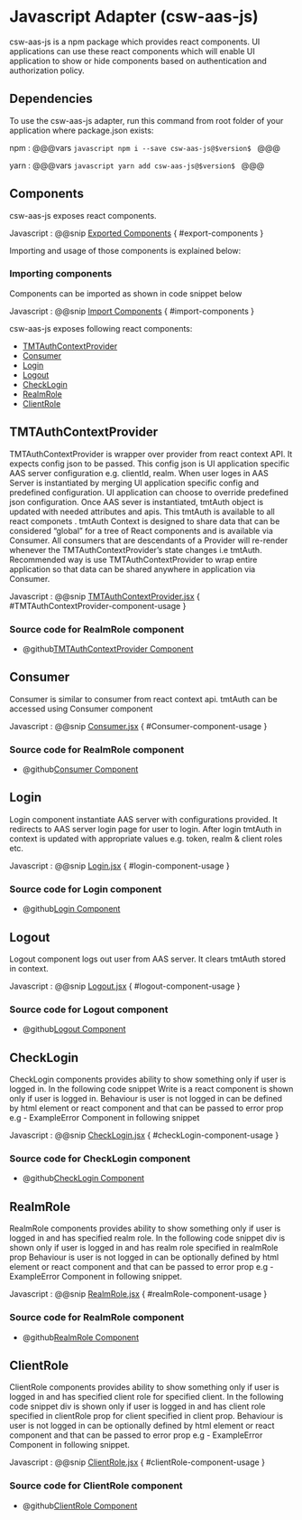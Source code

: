 # Javascript Adapter (csw-aas-js)

csw-aas-js is a npm package which provides react components. UI applications can use these react components which will 
enable UI application to show or hide components based on authentication and authorization policy.  

<!-- introduction to the javascript adapter -->

## Dependencies

To use the csw-aas-js adapter, run this command from root folder of your application where package.json exists:

npm
:   @@@vars
    ```javascript
        npm i --save csw-aas-js@$version$
    ```
    @@@
    
yarn
:   @@@vars
    ```javascript
        yarn add csw-aas-js@$version$
    ```
    @@@
    
## Components

csw-aas-js exposes react components. 

Javascript
:   @@snip [Exported Components](../../../../../csw-aas/csw-aas-js/src/aas.js) { #export-components }


Importing and usage of those components is explained below:
### Importing components

Components can be imported as shown in code snippet below

Javascript
:   @@snip [Import Components](../../../../../csw-aas/csw-aas-js/example/src/components/NavComponent.jsx) { #import-components }

csw-aas-js exposes following react components: 

 - [TMTAuthContextProvider](#TMTAuthContextProvider)
 - [Consumer](#consumer)
 - [Login](#login)
 - [Logout](#logout)
 - [CheckLogin](#checklogin)
 - [RealmRole](#realmrole)
 - [ClientRole](#clientrole)

## TMTAuthContextProvider

TMTAuthContextProvider is wrapper over provider from react context API. It expects config json to be passed. This config 
json is UI application specific AAS server configuration e.g. clientId, realm. When user loges in AAS Server is instantiated 
by merging UI application specific config and predefined configuration. UI application can choose to override predefined 
json configuration. Once AAS sever is instantiated, tmtAuth object is updated with needed attributes and apis. This tmtAuth
is available to all react componets . tmtAuth Context is designed to share data that can be considered “global” for a 
tree of React components and is available via Consumer. All consumers that are descendants of a Provider will re-render 
whenever the TMTAuthContextProvider’s state changes i.e tmtAuth. Recommended way is use TMTAuthContextProvider to wrap entire 
application so that data can be shared anywhere in application via Consumer. 

Javascript
:   @@snip [TMTAuthContextProvider.jsx](../../../../../csw-aas/csw-aas-js/example/src/components/ExampleApp.jsx) { #TMTAuthContextProvider-component-usage }

### Source code for RealmRole component

* @github[TMTAuthContextProvider Component](/csw-aas/csw-aas-js/src/components/context/TMTAuthContextProvider.jsx)

## Consumer

Consumer is similar to consumer from react context api. tmtAuth can be accessed using Consumer component 

Javascript
:   @@snip [Consumer.jsx](../../../../../csw-aas/csw-aas-js/example/src/components/Read.jsx) { #Consumer-component-usage }

### Source code for RealmRole component

* @github[Consumer Component](/csw-aas/csw-aas-js/src/components/context/TMTAuthContext.jsx)

## Login

Login component instantiate AAS server with configurations provided. It redirects to AAS server login page for user to login.
After login tmtAuth in context is updated with appropriate values e.g. token, realm & client roles etc.

Javascript
:   @@snip [Login.jsx](../../../../../csw-aas/csw-aas-js/example/src/components/NavComponent.jsx) { #login-component-usage }

### Source code for Login component

* @github[Login Component](/csw-aas/csw-aas-js/src/components/Login.jsx)

## Logout

Logout component logs out user from AAS server. It clears tmtAuth stored in context.

Javascript
:   @@snip [Logout.jsx](../../../../../csw-aas/csw-aas-js/example/src/components/NavComponent.jsx) { #logout-component-usage }

### Source code for Logout component

* @github[Logout Component](/csw-aas/csw-aas-js/src/components/Logout.jsx)

## CheckLogin

CheckLogin components provides ability to show something only if user is logged in. 
In the following code snippet Write is a react component is shown only if user is logged in.
Behaviour is user is not logged in can be defined by html element or react component and that can be passed to error prop
e.g - ExampleError Component in following snippet

Javascript
:   @@snip [CheckLogin.jsx](../../../../../csw-aas/csw-aas-js/example/src/components/ExampleApp.jsx) { #checkLogin-component-usage }

### Source code for CheckLogin component

* @github[CheckLogin Component](/csw-aas/csw-aas-js/src/components/authentication/CheckLogin.jsx)

## RealmRole

RealmRole components provides ability to show something only if user is logged in and has specified realm role. 
In the following code snippet div is shown only if user is logged in and has realm role specified in realmRole prop
Behaviour is user is not logged in can be optionally defined by html element or react component and that can be passed to 
error prop e.g - ExampleError Component in following snippet.

Javascript
:   @@snip [RealmRole.jsx](../../../../../csw-aas/csw-aas-js/example/src/components/ExampleApp.jsx) { #realmRole-component-usage }

### Source code for RealmRole component

* @github[RealmRole Component](/csw-aas/csw-aas-js/src/components/authorization/RealmRole.jsx)

## ClientRole

ClientRole components provides ability to show something only if user is logged in and has specified client role for 
specified client. In the following code snippet div is shown only if user is logged in and has client role specified 
in clientRole prop for client specified in client prop.
Behaviour is user is not logged in can be optionally defined by html element or react component and that can be passed to error prop
e.g - ExampleError Component in following snippet.

Javascript
:   @@snip [ClientRole.jsx](../../../../../csw-aas/csw-aas-js/example/src/components/ExampleApp.jsx) { #clientRole-component-usage }

### Source code for ClientRole component

* @github[ClientRole Component](/csw-aas/csw-aas-js/src/components/authorization/ClientRole.jsx)
